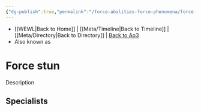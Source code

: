 ```yaml
---
{"dg-publish":true,"permalink":"/force-abilities-force-phenomena/force-stun/"}
---
```


- [[WEWL\|Back to Home]] | [[Meta/Timeline\|Back to Timeline]] | [[Meta/Directory\|Back to Directory]] | [Back to Ao3](https://archiveofourown.org/works/19334440/chapters/45992584)
- Also known as 

# Force stun
Description

**Specialists**
- 